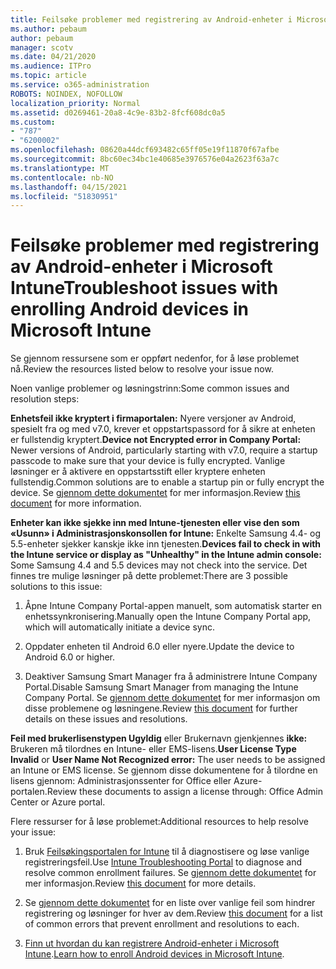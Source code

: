 ```yaml
---
title: Feilsøke problemer med registrering av Android-enheter i Microsoft Intune
ms.author: pebaum
author: pebaum
manager: scotv
ms.date: 04/21/2020
ms.audience: ITPro
ms.topic: article
ms.service: o365-administration
ROBOTS: NOINDEX, NOFOLLOW
localization_priority: Normal
ms.assetid: d0269461-20a8-4c9e-83b2-8fcf608dc0a5
ms.custom:
- "787"
- "6200002"
ms.openlocfilehash: 08620a44dcf693482c65ff05e19f11870f67afbe
ms.sourcegitcommit: 8bc60ec34bc1e40685e3976576e04a2623f63a7c
ms.translationtype: MT
ms.contentlocale: nb-NO
ms.lasthandoff: 04/15/2021
ms.locfileid: "51830951"
---
```

# <a name="troubleshoot-issues-with-enrolling-android-devices-in-microsoft-intune"></a><span data-ttu-id="9501b-102">Feilsøke problemer med registrering av Android-enheter i Microsoft Intune</span><span class="sxs-lookup"><span data-stu-id="9501b-102">Troubleshoot issues with enrolling Android devices in Microsoft Intune</span></span>

<span data-ttu-id="9501b-103">Se gjennom ressursene som er oppført nedenfor, for å løse problemet nå.</span><span class="sxs-lookup"><span data-stu-id="9501b-103">Review the resources listed below to resolve your issue now.</span></span>
  
<span data-ttu-id="9501b-104">Noen vanlige problemer og løsningstrinn:</span><span class="sxs-lookup"><span data-stu-id="9501b-104">Some common issues and resolution steps:</span></span>
  
 <span data-ttu-id="9501b-105">**Enhetsfeil ikke kryptert i firmaportalen:** Nyere versjoner av Android, spesielt fra og med v7.0, krever et oppstartspassord for å sikre at enheten er fullstendig kryptert.</span><span class="sxs-lookup"><span data-stu-id="9501b-105">**Device not Encrypted error in Company Portal:** Newer versions of Android, particularly starting with v7.0, require a startup passcode to make sure that your device is fully encrypted.</span></span> <span data-ttu-id="9501b-106">Vanlige løsninger er å aktivere en oppstartsstift eller kryptere enheten fullstendig.</span><span class="sxs-lookup"><span data-stu-id="9501b-106">Common solutions are to enable a startup pin or fully encrypt the device.</span></span> <span data-ttu-id="9501b-107">Se [gjennom dette dokumentet](https://docs.microsoft.com/intune-user-help/your-device-appears-encrypted-but-cp-says-otherwise-android) for mer informasjon.</span><span class="sxs-lookup"><span data-stu-id="9501b-107">Review [this document](https://docs.microsoft.com/intune-user-help/your-device-appears-encrypted-but-cp-says-otherwise-android) for more information.</span></span>
  
 <span data-ttu-id="9501b-108">**Enheter kan ikke sjekke inn med Intune-tjenesten eller vise den som «Usunn» i Administrasjonskonsollen for Intune:** Enkelte Samsung 4.4- og 5.5-enheter sjekker kanskje ikke inn tjenesten.</span><span class="sxs-lookup"><span data-stu-id="9501b-108">**Devices fail to check in with the Intune service or display as "Unhealthy" in the Intune admin console:** Some Samsung 4.4 and 5.5 devices may not check into the service.</span></span> <span data-ttu-id="9501b-109">Det finnes tre mulige løsninger på dette problemet:</span><span class="sxs-lookup"><span data-stu-id="9501b-109">There are 3 possible solutions to this issue:</span></span>
  
1. <span data-ttu-id="9501b-110">Åpne Intune Company Portal-appen manuelt, som automatisk starter en enhetssynkronisering.</span><span class="sxs-lookup"><span data-stu-id="9501b-110">Manually open the Intune Company Portal app, which will automatically initiate a device sync.</span></span>

2. <span data-ttu-id="9501b-111">Oppdater enheten til Android 6.0 eller nyere.</span><span class="sxs-lookup"><span data-stu-id="9501b-111">Update the device to Android 6.0 or higher.</span></span>

3. <span data-ttu-id="9501b-112">Deaktiver Samsung Smart Manager fra å administrere Intune Company Portal.</span><span class="sxs-lookup"><span data-stu-id="9501b-112">Disable Samsung Smart Manager from managing the Intune Company Portal.</span></span> <span data-ttu-id="9501b-113">Se [gjennom dette dokumentet](https://docs.microsoft.com/troubleshoot/mem/intune/troubleshoot-device-enrollment-in-intune#devices-fail-to-check-in-with-the-intune-service-and-display-as-unhealthy-in-the-intune-admin-console) for mer informasjon om disse problemene og løsningene.</span><span class="sxs-lookup"><span data-stu-id="9501b-113">Review [this document](https://docs.microsoft.com/troubleshoot/mem/intune/troubleshoot-device-enrollment-in-intune#devices-fail-to-check-in-with-the-intune-service-and-display-as-unhealthy-in-the-intune-admin-console) for further details on these issues and resolutions.</span></span>

 <span data-ttu-id="9501b-114">**Feil med brukerlisenstypen Ugyldig** eller Brukernavn gjenkjennes **ikke:** Brukeren må tilordnes en Intune- eller EMS-lisens.</span><span class="sxs-lookup"><span data-stu-id="9501b-114">**User License Type Invalid** or **User Name Not Recognized error:** The user needs to be assigned an Intune or EMS license.</span></span> <span data-ttu-id="9501b-115">Se gjennom disse dokumentene for å tilordne en lisens gjennom: Administrasjonssenter for Office eller Azure-portalen.</span><span class="sxs-lookup"><span data-stu-id="9501b-115">Review these documents to assign a license through: Office Admin Center or Azure portal.</span></span>
  
<span data-ttu-id="9501b-116">Flere ressurser for å løse problemet:</span><span class="sxs-lookup"><span data-stu-id="9501b-116">Additional resources to help resolve your issue:</span></span>
  
1. <span data-ttu-id="9501b-117">Bruk [Feilsøkingsportalen for Intune](https://devicemanagement.microsoft.com/#blade/Microsoft_Intune_DeviceSettings/TroubleshootBlade) til å diagnostisere og løse vanlige registreringsfeil.</span><span class="sxs-lookup"><span data-stu-id="9501b-117">Use [Intune Troubleshooting Portal](https://devicemanagement.microsoft.com/#blade/Microsoft_Intune_DeviceSettings/TroubleshootBlade) to diagnose and resolve common enrollment failures.</span></span> <span data-ttu-id="9501b-118">Se [gjennom dette dokumentet](https://docs.microsoft.com/intune/help-desk-operators) for mer informasjon.</span><span class="sxs-lookup"><span data-stu-id="9501b-118">Review [this document](https://docs.microsoft.com/intune/help-desk-operators) for more details.</span></span>

2. <span data-ttu-id="9501b-119">Se [gjennom dette dokumentet](https://docs.microsoft.com/troubleshoot/mem/intune/troubleshoot-device-enrollment-in-intune) for en liste over vanlige feil som hindrer registrering og løsninger for hver av dem.</span><span class="sxs-lookup"><span data-stu-id="9501b-119">Review [this document](https://docs.microsoft.com/troubleshoot/mem/intune/troubleshoot-device-enrollment-in-intune) for a list of common errors that prevent enrollment and resolutions to each.</span></span>

3. <span data-ttu-id="9501b-120">[Finn ut hvordan du kan registrere Android-enheter i Microsoft Intune](https://docs.microsoft.com/intune/android-enroll).</span><span class="sxs-lookup"><span data-stu-id="9501b-120">[Learn how to enroll Android devices in Microsoft Intune](https://docs.microsoft.com/intune/android-enroll).</span></span>

